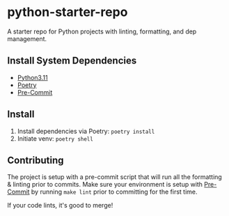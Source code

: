 # python-starter-repo

A starter repo for Python projects with linting, formatting, and dep management.

## Install System Dependencies

- [Python3.11](https://formulae.brew.sh/formula/python@3.11)
- [Poetry](https://python-poetry.org/docs/)
- [Pre-Commit](https://pre-commit.com/#install)

## Install

1. Install dependencies via Poetry: `poetry install`
2. Initiate venv: `poetry shell`

## Contributing

The project is setup with a pre-commit script that will run all the formatting & linting prior to commits. Make sure your environment is setup with [Pre-Commit](https://pre-commit.com/#install) by running `make lint` prior to committing for the first time.

If your code lints, it's good to merge!
